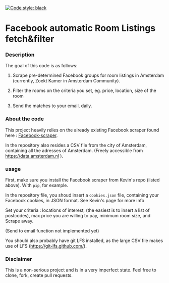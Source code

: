 [![Code style: black](https://img.shields.io/badge/code%20style-black-000000.svg)](https://github.com/psf/black)

# Facebook automatic Room Listings fetch&filter

### Description
The goal of this code is as follows:

1. Scrape pre-determined Facebook groups for room listings in Amsterdam (currently, Zoekt Kamer in Amsterdam Community).

2. Filter the rooms on the criteria you set, eg. price, location, size of the room

3. Send the matches to your email, daily. 

### About the code
This project heavily relies on the already existing Facebook scraper found here : [Facebook-scraper](https://github.com/kevinzg/facebook-scraper).

In the repository also resides a CSV file from the city of Amsterdam, containing all the adresses of Amsterdam. (Freely accessible from https://data.amsterdam.nl ).

### usage
First, make sure you install the Facebook scraper from Kevin's repo (listed above). With `pip`, for example.

In the repository file, you shoud insert a `cookies.json` file, containing your Facebook cookies, in JSON format. See Kevin's page for more info

Set your criteria : locations of interest, (the easiest is to insert a list of postcodes), max price you are willing to pay, minimum room size, and Scrape away.

(Send to email function not implemented yet)

You should also probably have git LFS installed, as the large CSV file makes use of LFS (https://git-lfs.github.com/).

### Disclaimer
This is a non-serious project and is in a very imperfect state. Feel free to clone, fork, create pull requests.
